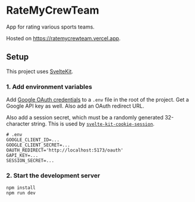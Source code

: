 # RateMyCrewTeam

App for rating various sports teams.

Hosted on https://ratemycrewteam.vercel.app.

## Setup

This project uses [SvelteKit](https://kit.svelte.dev).

### 1. Add environment variables

Add [Google OAuth credentials](https://console.cloud.google.com) to a `.env` file in the root of the project. Get a Google API key as well. Also add an OAuth redirect URL.

Also add a session secret, which must be a randomly generated 32-character string. This is used by [`svelte-kit-cookie-session`](https://github.com/pixelmund/svelte-kit-cookie-session).

```
# .env
GOOGLE_CLIENT_ID=...
GOOGLE_CLIENT_SECRET=...
OAUTH_REDIRECT='http://localhost:5173/oauth'
GAPI_KEY=...
SESSION_SECRET=...
```

### 2. Start the development server

```
npm install
npm run dev
```
